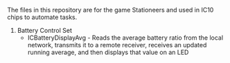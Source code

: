The files in this repository are for the game Stationeers and used in IC10 chips to automate tasks. 

1. Battery Control Set
   - ICBatteryDisplayAvg - Reads the average battery ratio from the local network, transmits it to a remote receiver, receives an updated running average, and then displays that value on an LED
